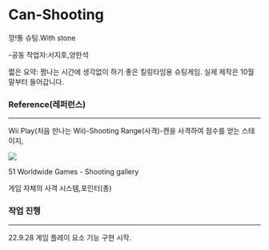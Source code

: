 # Can-Shooting

깡!통 슈팅.With stone

-공동 작업자:서지호,양한석

짧은 요약: 짬나는 시간에 생각없이 하기 좋은 킬링타임용 슈팅게임.
실제 제작은 10월 말부터 들어갑니다.



### Reference(레퍼런스)

---



Wii Play(처음 만나는 Wii)-Shooting Range(사격)-캔을 사격하여 점수를 얻는 스테이지,

![](C:\Users\DSM2022\AppData\Roaming\marktext\images\2022-09-28-15-26-06-image.png)

51 Worldwide Games - Shooting gallery

게임 자체의 사격 시스템,포인터(총)



### 작업 진행

---

22.9.28 게임 플레이 요소 기능 구현 시작.
